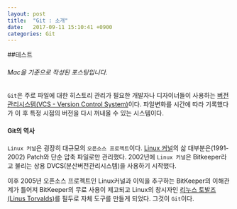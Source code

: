 ```yaml
---
layout: post
title:  "Git : 소개"
date:   2017-09-11 15:10:41 +0900
categories: Git
---
```


##테스트

<h6>Mac을 기준으로 작성된 포스팅입니다.</h6>

```Git```은 주로 파일에 대한 히스토리 관리가 필요한 개발자나 디자이너들이 사용하는 [버전관리시스템(VCS - Version Control System)](https://ko.wikipedia.org/wiki/%EB%B2%84%EC%A0%84_%EA%B4%80%EB%A6%AC)이다. 파일변화를 시간에 따라 기록했다가 이 후 특정 시점의 버전을 다시 꺼내올 수 있는 시스템이다.


<h4>Git의 역사</h4>

```Linux 커널```은 굉장히 대규모의 ```오픈소스 프로젝트```이다. [Linux 커널](https://ko.wikipedia.org/wiki/%EB%A6%AC%EB%88%85%EC%8A%A4_%EC%BB%A4%EB%84%90)의 삶 대부분은(1991-2002) Patch와 단순 압축 파일로만 관리했다. 2002년에 ```Linux 커널```은 Bitkeeper라고 불리는 상용 DVCS(분산버전관리시스템)을 사용하기 시작했다.

이후 2005년 오픈소스 프로젝트인 Linux커널과 이익을 추구하는 BitKeeper의 이해관계가 틀어져 BitKeeper의 무료 사용이 제고되고 Linux의 창시자인 [리누스 토발즈(Linus Torvalds)](https://namu.wiki/w/%EB%A6%AC%EB%88%84%EC%8A%A4%20%ED%86%A0%EB%A5%B4%EB%B0%9C%EC%8A%A4)를 필두로 자체 도구를 만들게 되었다. 그것이 ```Git```이다.
